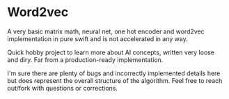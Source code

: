 # Word2vec

A very basic matrix math, neural net, one hot encoder and word2vec implementation in pure swift and is not accelerated in any way.

Quick hobby project to learn more about AI concepts, written very loose and diry. Far from a production-ready implementation.

I'm sure there are plenty of bugs and incorrectly implemented details here but does represent the overall structure of the algorithm. Feel free to reach out/fork with questions or corrections.
